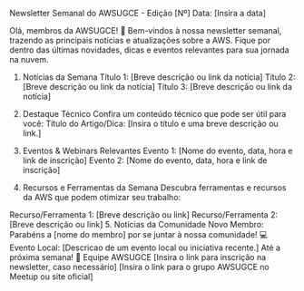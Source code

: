 Newsletter Semanal do AWSUGCE - Edição [Nº]
Data: [Insira a data]

Olá, membros da AWSUGCE! 🌟
Bem-vindos à nossa newsletter semanal, trazendo as principais notícias e atualizações sobre a AWS. Fique por dentro das últimas novidades, dicas e eventos relevantes para sua jornada na nuvem.

1. Notícias da Semana
Título 1: [Breve descrição ou link da notícia]
Título 2: [Breve descrição ou link da notícia]
Título 3: [Breve descrição ou link da notícia]
2. Destaque Técnico
Confira um conteúdo técnico que pode ser útil para você:
Título do Artigo/Dica: [Insira o título e uma breve descrição ou link.]

3. Eventos & Webinars Relevantes
Evento 1: [Nome do evento, data, hora e link de inscrição]
Evento 2: [Nome do evento, data, hora e link de inscrição]
4. Recursos e Ferramentas da Semana
Descubra ferramentas e recursos da AWS que podem otimizar seu trabalho:

Recurso/Ferramenta 1: [Breve descrição ou link]
Recurso/Ferramenta 2: [Breve descrição ou link]
5. Notícias da Comunidade
Novo Membro: Parabéns a [nome do membro] por se juntar à nossa comunidade! 💻
Evento Local: [Descricao de um evento local ou iniciativa recente.]
Até a próxima semana! 🚀
Equipe AWSUGCE
[Insira o link para inscrição na newsletter, caso necessário]
[Insira o link para o grupo AWSUGCE no Meetup ou site oficial]

